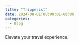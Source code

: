```yaml
---
title: "Tripperist"
date: 2024-08-01T00:00:01-08:00
categories:
  - Blog
---
```


Elevate your travel experience.
